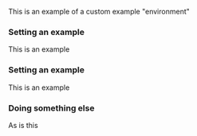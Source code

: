 This is an example of a custom example "environment"

<div class="example">

### Setting an example

This is an example

</div>
<div class="example">

### Setting an example

This is an example

</div>

<div class="example important">

### Doing something else

As is this
</div>

